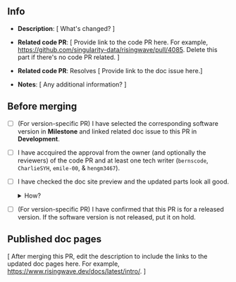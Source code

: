 <!--Edit the Info section when creating this pull request.-->

## Info
- **Description**: 
[ What's changed? ]

- **Related code PR**: 
[ Provide link to the code PR here. For example, https://github.com/singularity-data/risingwave/pull/4085. Delete this part if there's no code PR related. ]

- **Related code PR**: 
Resolves [ Provide link to the doc issue here.]

- **Notes**: 
[ Any additional information? ]

<!--You DON'T need to edit the following sections when creating this pull request.-->

## Before merging
  - [ ] (For version-specific PR) I have selected the corresponding software version in **Milestone** and linked related doc issue to this PR in **Development**.
  - [ ] I have accquired the approval from the owner (and optionally the reviewers) of the code PR and at least one tech writer (`bernscode`, `CharlieSYH`, `emile-00`, & `hengm3467`). 
  - [ ] I have checked the doc site preview and the updated parts look all good. <details><summary>How?</summary><img width="852" alt="image" src="https://user-images.githubusercontent.com/100549427/180817529-5ab18ea5-f36b-4663-8002-a43d511be7ab.png"></details>
  - [ ] (For version-specific PR) I have confirmed that this PR is for a released version. If the software version is not released, put it on hold.


## Published doc pages
  [ After merging this PR, edit the description to include the links to the updated doc pages here. For example, https://www.risingwave.dev/docs/latest/intro/. ]

